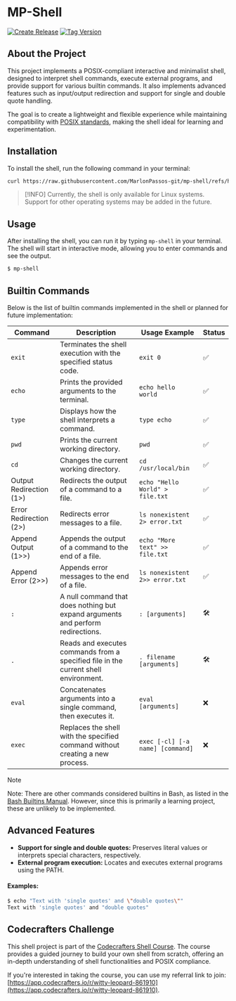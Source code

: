 # MP-Shell 
[![Create Release](https://github.com/MarlonPassos-git/mp-shell/actions/workflows/release.yml/badge.svg)](https://github.com/MarlonPassos-git/mp-shell/actions/workflows/release.yml) 
[![Tag Version](https://img.shields.io/github/v/tag/MarlonPassos-git/mp-shell)](https://github.com/MarlonPassos-git/mp-shell/tags)


## About the Project

This project implements a POSIX-compliant interactive and minimalist shell, designed to interpret shell commands, execute external programs, and provide support for various builtin commands. It also implements advanced features such as input/output redirection and support for single and double quote handling.

The goal is to create a lightweight and flexible experience while maintaining compatibility with [POSIX standards](https://www.gnu.org/software/bash/manual/html_node/Bash-Builtins.html), making the shell ideal for learning and experimentation.

## Installation

To install the shell, run the following command in your terminal:
```bash
curl https://raw.githubusercontent.com/MarlonPassos-git/mp-shell/refs/heads/master/install.sh | bash
```

> [!INFO]
> Currently, the shell is only available for Linux systems. Support for other operating systems may be added in the future.

## Usage

After installing the shell, you can run it by typing `mp-shell` in your terminal. The shell will start in interactive mode, allowing you to enter commands and see the output.

```bash
$ mp-shell
```

## Builtin Commands

Below is the list of builtin commands implemented in the shell or planned for future implementation:

| Command                 | Description                                                                                | Usage Example                      | Status |
| ----------------------- | ------------------------------------------------------------------------------------------ | ---------------------------------- | ------ |
| `exit`                  | Terminates the shell execution with the specified status code.                             | `exit 0`                           | ✅      |
| `echo`                  | Prints the provided arguments to the terminal.                                             | `echo hello world`                 | ✅      |
| `type`                  | Displays how the shell interprets a command.                                               | `type echo`                        | ✅      |
| `pwd`                   | Prints the current working directory.                                                      | `pwd`                              | ✅      |
| `cd`                    | Changes the current working directory.                                                     | `cd /usr/local/bin`                | ✅      |
| Output Redirection (1>) | Redirects the output of a command to a file.                                               | `echo "Hello World" > file.txt`    | ✅      |
| Error Redirection (2>)  | Redirects error messages to a file.                                                        | `ls nonexistent 2> error.txt`      | ✅      |
| Append Output (1>>)     | Appends the output of a command to the end of a file.                                      | `echo "More text" >> file.txt`     | ✅      |
| Append Error (2>>)      | Appends error messages to the end of a file.                                               | `ls nonexistent 2>> error.txt`     | ✅      |
| `:`                     | A null command that does nothing but expand arguments and perform redirections.            | `: [arguments]`                    | 🛠️      |
| `.`                     | Reads and executes commands from a specified file in the current shell environment.        | `. filename [arguments]`           | 🛠️      |
| `eval`                  | Concatenates arguments into a single command, then executes it.                            | `eval [arguments]`                 | ❌      |
| `exec`                  | Replaces the shell with the specified command without creating a new process.              | `exec [-cl] [-a name] [command]`   | ❌      |

> [!NOTE]  
> Note: There are other commands considered builtins in Bash, as listed in the [Bash Builtins Manual](https://www.gnu.org/software/bash/manual/html_node/Bash-Builtins.html). However, since this is primarily a learning project, these are unlikely to be implemented.

## Advanced Features

- **Support for single and double quotes:** Preserves literal values or interprets special characters, respectively.
- **External program execution:** Locates and executes external programs using the PATH.

#### Examples:

```bash
$ echo "Text with 'single quotes' and \"double quotes\""
Text with 'single quotes' and "double quotes"
```

## Codecrafters Challenge

This shell project is part of the [Codecrafters Shell Course](https://app.codecrafters.io/courses/shell/). The course provides a guided journey to build your own shell from scratch, offering an in-depth understanding of shell functionalities and POSIX compliance.

If you're interested in taking the course, you can use my referral link to join: [https://app.codecrafters.io/r/witty-leopard-861910](https://app.codecrafters.io/r/witty-leopard-861910).

